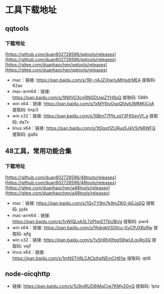 # 工具下载地址

## qqtools

### 下载地址
[https://github.com/duan602728596/qqtools/releases](https://github.com/duan602728596/qqtools/releases)   
[https://gitee.com/duanhaochen/qqtools/releases](https://gitee.com/duanhaochen/qqtools/releases)
* mac：链接: https://pan.baidu.com/s/1Rr-riAJZjXwrluMHsdrMEA 提取码: 62ax
* mac-arm64：链接: https://pan.baidu.com/s/1lNIIVG3cnRNGDUwiZYH9sQ 提取码: 588h
* win x64：链接: https://pan.baidu.com/s/1xMY6jvOspQfdyb3MMKjCoA 提取码: tmp3
* win x32：链接: https://pan.baidu.com/s/1liBm77PhLxsY3F6SevVf_g 提取码: da7x
* linux x64：链接: https://pan.baidu.com/s/1tDqot1ZURus5J4VSrNRWFQ 提取码: gq8z

## 48工具，常用功能合集

### 下载地址
[https://github.com/duan602728596/48tools/releases](https://github.com/duan602728596/48tools/releases)   
[https://gitee.com/duanhaochen/a48tools/releases](https://gitee.com/duanhaochen/a48tools/releases)
* mac：链接: https://pan.baidu.com/s/1QvTY9m7k9mZ6j0-jkEJaSQ 提取码: pj4k
* mac-arm64：链接: https://pan.baidu.com/s/1yWIQLvA3L7zPhpST7bUBUg 提取码: pwi4
* win x64：链接: https://pan.baidu.com/s/1fpbgbVS0Xru-GyCPJXBzRw 提取码: ajfg
* win x32：链接: https://pan.baidu.com/s/1yShRhXIfqg56lwULgyRg3Q 提取码: vejf
* linux x64：链接: https://pan.baidu.com/s/1mNSThRLCACbXqiNEmCH61w 提取码: qtt8

## node-oicqhttp

* 链接: https://pan.baidu.com/s/1U9ojRUD8jMqCjw7KMy2GyQ 提取码: 1pta
